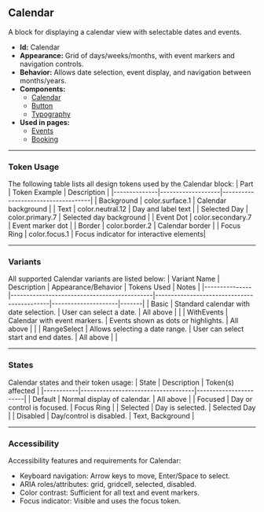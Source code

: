 ## Calendar
A block for displaying a calendar view with selectable dates and events.
- **Id:** Calendar
- **Appearance:** Grid of days/weeks/months, with event markers and navigation controls.
- **Behavior:** Allows date selection, event display, and navigation between months/years.
- **Components:**
  - [Calendar](../components/Calendar.md)
  - [Button](../components/Button.md)
  - [Typography](../components/Typography.md)
- **Used in pages:**
  - [Events](../pages/Events.md)
  - [Booking](../pages/Booking.md)

---

### Token Usage
The following table lists all design tokens used by the Calendar block:
| Part         | Token Example      | Description                        |
|--------------|-------------------|------------------------------------|
| Background   | color.surface.1   | Calendar background                |
| Text         | color.neutral.12  | Day and label text                 |
| Selected Day | color.primary.7   | Selected day background            |
| Event Dot    | color.secondary.7 | Event marker dot                   |
| Border       | color.border.2    | Calendar border                    |
| Focus Ring   | color.focus.1     | Focus indicator for interactive elements|

---

### Variants
All supported Calendar variants are listed below:
| Variant Name   | Description                                 | Appearance/Behavior                        | Tokens Used         | Notes |
|---------------|---------------------------------------------|--------------------------------------------|---------------------|-------|
| Basic         | Standard calendar with date selection.       | User can select a date.                    | All above           |       |
| WithEvents    | Calendar with event markers.                 | Events shown as dots or highlights.        | All above           |       |
| RangeSelect   | Allows selecting a date range.               | User can select start and end dates.       | All above           |       |

---

### States
Calendar states and their token usage:
| State     | Description                        | Token(s) affected      |
|-----------|------------------------------------|-----------------------|
| Default   | Normal display of calendar.        | All above             |
| Focused   | Day or control is focused.         | Focus Ring            |
| Selected  | Day is selected.                   | Selected Day          |
| Disabled  | Day/control is disabled.           | Text, Background      |

---

### Accessibility
Accessibility features and requirements for Calendar:
- Keyboard navigation: Arrow keys to move, Enter/Space to select.
- ARIA roles/attributes: grid, gridcell, selected, disabled.
- Color contrast: Sufficient for all text and event markers.
- Focus indicator: Visible and uses the focus token.
